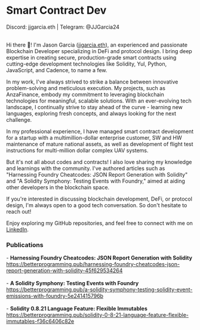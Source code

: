 <h1>Smart Contract Dev</h1>
Discord: jjgarcia.eth | Telegram: @JJGarcia24<br><br>

<p aligh="justify">Hi there 👋! I'm Jason Garcia (<a href="https://etherscan.io/name-lookup-search?id=jjgarcia.eth">jjgarcia.eth</a>), an experienced and passionate Blockchain Developer specializing in DeFi and protocol design. I bring deep expertise in creating secure, production-grade smart contracts using cutting-edge development technologies like Solidity, Yul, Python, JavaScript, and Cadence, to name a few.</p>

<p aligh="justify">In my work, I've always strived to strike a balance between innovative problem-solving and meticulous execution. My projects, such as AnzaFinance, embody my commitment to leveraging blockchain technologies for meaningful, scalable solutions. With an ever-evolving tech landscape, I continually strive to stay ahead of the curve - learning new languages, exploring fresh concepts, and always looking for the next challenge.</p>

<p aligh="justify">In my professional experience, I have managed smart contract development for a startup with a multimillion-dollar enterprise customer, SW and HW maintenance of mature national assets, as well as development of flight test instructions for multi-million dollar complex UAV systems.</p>

<p aligh="justify">But it's not all about codes and contracts! I also love sharing my knowledge and learnings with the community. I've authored articles such as "Harnessing Foundry Cheatcodes: JSON Report Generation with Solidity" and "A Solidity Symphony: Testing Events with Foundry," aimed at aiding other developers in the blockchain space.</p>

<p aligh="justify">If you're interested in discussing blockchain development, DeFi, or protocol design, I'm always open to a good tech conversation. So don't hesitate to reach out!</p>

<p aligh="justify">Enjoy exploring my GitHub repositories, and feel free to connect with me on <a href="https://www.linkedin.com/in/24-jason-j-garcia/">LinkedIn</a>.</p>

<h3>Publications</h3>
- <b>Harnessing Foundry Cheatcodes: JSON Report Generation with Solidity</b><br>
<a href="https://betterprogramming.pub/harnessing-foundry-cheatcodes-json-report-generation-with-solidity-45f629534264">https://betterprogramming.pub/harnessing-foundry-cheatcodes-json-report-generation-with-solidity-45f629534264</a><br><br>
- <b>A Solidity Symphony: Testing Events with Foundry</b><br>
<a href="https://betterprogramming.pub/a-solidity-symphony-testing-solidity-event-emissions-with-foundry-5e241415796b">https://betterprogramming.pub/a-solidity-symphony-testing-solidity-event-emissions-with-foundry-5e241415796b</a><br><br>
- <b>Solidity 0.8.21 Language Feature: Flexible Immutables</b><br>
<a href="https://betterprogramming.pub/solidity-0-8-21-language-feature-flexible-immutables-f36c6406c82e">https://betterprogramming.pub/solidity-0-8-21-language-feature-flexible-immutables-f36c6406c82e</a>

<!--
**jasonjgarcia24/jasonjgarcia24** is a ✨ _special_ ✨ repository because its `README.md` (this file) appears on your GitHub profile.

Here are some ideas to get you started:

- 🔭 I’m currently working on ...
- 🌱 I’m currently learning ...
- 👯 I’m looking to collaborate on ...
- 🤔 I’m looking for help with ...
- 💬 Ask me about ...
- 📫 How to reach me: ...
- 😄 Pronouns: ...
- ⚡ Fun fact: ...
-->
